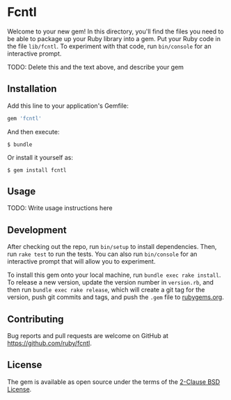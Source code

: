 # Fcntl

Welcome to your new gem! In this directory, you'll find the files you need to be able to package up your Ruby library into a gem. Put your Ruby code in the file `lib/fcntl`. To experiment with that code, run `bin/console` for an interactive prompt.

TODO: Delete this and the text above, and describe your gem

## Installation

Add this line to your application's Gemfile:

```ruby
gem 'fcntl'
```

And then execute:

    $ bundle

Or install it yourself as:

    $ gem install fcntl

## Usage

TODO: Write usage instructions here

## Development

After checking out the repo, run `bin/setup` to install dependencies. Then, run `rake test` to run the tests. You can also run `bin/console` for an interactive prompt that will allow you to experiment.

To install this gem onto your local machine, run `bundle exec rake install`. To release a new version, update the version number in `version.rb`, and then run `bundle exec rake release`, which will create a git tag for the version, push git commits and tags, and push the `.gem` file to [rubygems.org](https://rubygems.org).

## Contributing

Bug reports and pull requests are welcome on GitHub at https://github.com/ruby/fcntl.


## License

The gem is available as open source under the terms of the [2-Clause BSD License](https://opensource.org/licenses/BSD-2-Clause).
